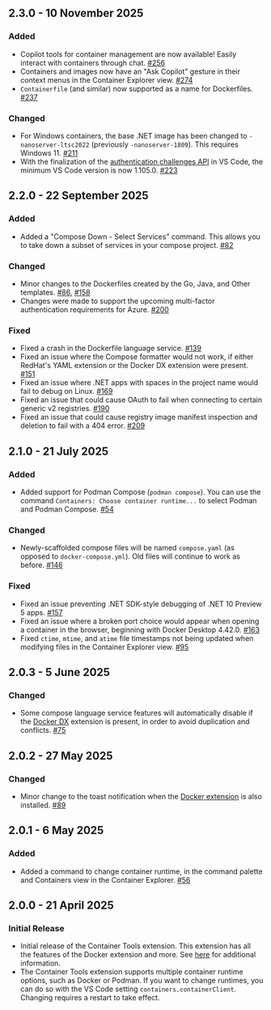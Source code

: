 ## 2.3.0 - 10 November 2025
### Added
* Copilot tools for container management are now available! Easily interact with containers through chat. [#256](https://github.com/microsoft/vscode-containers/issues/256)
* Containers and images now have an "Ask Copilot" gesture in their context menus in the Container Explorer view. [#274](https://github.com/microsoft/vscode-containers/issues/274)
* `Containerfile` (and similar) now supported as a name for Dockerfiles. [#237](https://github.com/microsoft/vscode-containers/issues/237)

### Changed
* For Windows containers, the base .NET image has been changed to `-nanoserver-ltsc2022` (previously `-nanoserver-1809`). This requires Windows 11. [#211](https://github.com/microsoft/vscode-containers/issues/211)
* With the finalization of the [authentication challenges API](https://code.visualstudio.com/updates/v1_105#_microsoft-authentication-now-supports-wwwauthenticate-claims-challenges) in VS Code, the minimum VS Code version is now 1.105.0. [#223](https://github.com/microsoft/vscode-containers/issues/223)

## 2.2.0 - 22 September 2025
### Added
* Added a "Compose Down - Select Services" command. This allows you to take down a subset of services in your compose project. [#82](https://github.com/microsoft/vscode-containers/pull/82)

### Changed
* Minor changes to the Dockerfiles created by the Go, Java, and Other templates. [#86](https://github.com/microsoft/vscode-containers/issues/86), [#158](https://github.com/microsoft/vscode-containers/issues/158)
* Changes were made to support the upcoming multi-factor authentication requirements for Azure. [#200](https://github.com/microsoft/vscode-containers/issues/200)

### Fixed
* Fixed a crash in the Dockerfile language service. [#139](https://github.com/microsoft/vscode-containers/issues/139)
* Fixed an issue where the Compose formatter would not work, if either RedHat's YAML extension or the Docker DX extension were present. [#151](https://github.com/microsoft/vscode-containers/issues/151)
* Fixed an issue where .NET apps with spaces in the project name would fail to debug on Linux. [#169](https://github.com/microsoft/vscode-containers/issues/169)
* Fixed an issue that could cause OAuth to fail when connecting to certain generic v2 registries. [#190](https://github.com/microsoft/vscode-containers/pull/190)
* Fixed an issue that could cause registry image manifest inspection and deletion to fail with a 404 error. [#209](https://github.com/microsoft/vscode-containers/issues/209)

## 2.1.0 - 21 July 2025
### Added
* Added support for Podman Compose (`podman compose`). You can use the command `Containers: Choose container runtime...` to select Podman and Podman Compose. [#54](https://github.com/microsoft/vscode-containers/issues/54)

### Changed
* Newly-scaffolded compose files will be named `compose.yaml` (as opposed to `docker-compose.yml`). Old files will continue to work as before. [#146](https://github.com/microsoft/vscode-containers/issues/146)

### Fixed
* Fixed an issue preventing .NET SDK-style debugging of .NET 10 Preview 5 apps. [#157](https://github.com/microsoft/vscode-containers/issues/157)
* Fixed an issue where a broken port choice would appear when opening a container in the browser, beginning with Docker Desktop 4.42.0. [#163](https://github.com/microsoft/vscode-containers/issues/163)
* Fixed `ctime`, `mtime`, and `atime` file timestamps not being updated when modifying files in the Container Explorer view. [#95](https://github.com/microsoft/vscode-containers/issues/95)

## 2.0.3 - 5 June 2025
### Changed
* Some compose language service features will automatically disable if the [Docker DX](https://marketplace.visualstudio.com/items?itemName=docker.docker) extension is present, in order to avoid duplication and conflicts. [#75](https://github.com/microsoft/vscode-containers/pull/75)

## 2.0.2 - 27 May 2025
### Changed
* Minor change to the toast notification when the [Docker extension](https://marketplace.visualstudio.com/items?itemName=ms-azuretools.vscode-docker) is also installed. [#89](https://github.com/microsoft/vscode-containers/pull/89)

## 2.0.1 - 6 May 2025
### Added
* Added a command to change container runtime, in the command palette and Containers view in the Container Explorer. [#56](https://github.com/microsoft/vscode-containers/issues/56)

## 2.0.0 - 21 April 2025
### Initial Release
* Initial release of the Container Tools extension. This extension has all the features of the Docker extension and more. See [here](https://aka.ms/vscode-container-tools-learn-more) for additional information.
* The Container Tools extension supports multiple container runtime options, such as Docker or Podman. If you want to change runtimes, you can do so with the VS Code setting `containers.containerClient`. Changing requires a restart to take effect.
